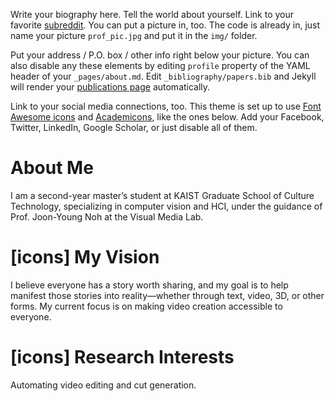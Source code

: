 Write your biography here. Tell the world about yourself. Link to your favorite [subreddit](http://reddit.com). You can put a picture in, too. The code is already in, just name your picture `prof_pic.jpg` and put it in the `img/` folder.

Put your address / P.O. box / other info right below your picture. You can also disable any these elements by editing `profile` property of the YAML header of your `_pages/about.md`. Edit `_bibliography/papers.bib` and Jekyll will render your [publications page](/al-folio/publications/) automatically.

Link to your social media connections, too. This theme is set up to use [Font Awesome icons](https://fontawesome.com/) and [Academicons](https://jpswalsh.github.io/academicons/), like the ones below. Add your Facebook, Twitter, LinkedIn, Google Scholar, or just disable all of them.


# About Me
I am a second-year master’s student at KAIST Graduate School of Culture Technology, specializing in computer vision and HCI, under the guidance of Prof. Joon-Young Noh at the Visual Media Lab.

# [icons] My Vision
I believe everyone has a story worth sharing, and my goal is to help manifest those stories into reality—whether through text, video, 3D, or other forms. My current focus is on making video creation accessible to everyone.

# [icons] Research Interests
Automating video editing and cut generation.